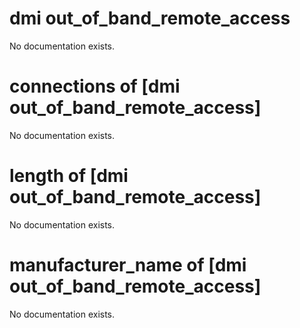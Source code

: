 # dmi out_of_band_remote_access

No documentation exists.

# connections of [dmi out_of_band_remote_access]

No documentation exists.

# length of [dmi out_of_band_remote_access]

No documentation exists.

# manufacturer_name of [dmi out_of_band_remote_access]

No documentation exists.
